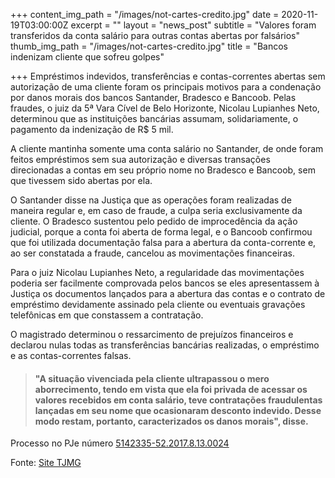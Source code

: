 +++
content_img_path = "/images/not-cartes-credito.jpg"
date = 2020-11-19T03:00:00Z
excerpt = ""
layout = "news_post"
subtitle = "Valores foram transferidos da conta salário para outras contas abertas por falsários"
thumb_img_path = "/images/not-cartes-credito.jpg"
title = "Bancos indenizam cliente que sofreu golpes"

+++
Empréstimos indevidos, transferências e contas-correntes abertas sem autorização de uma cliente foram os principais motivos para a condenação por danos morais dos bancos Santander, Bradesco e Bancoob. Pelas fraudes, o juiz da 5ª Vara Cível de Belo Horizonte, Nicolau Lupianhes Neto, determinou que as instituições bancárias assumam, solidariamente, o pagamento da indenização de R$ 5 mil.

A cliente mantinha somente uma conta salário no Santander, de onde foram feitos empréstimos sem sua autorização e diversas transações direcionadas a contas em seu próprio nome no Bradesco e Bancoob, sem que tivessem sido abertas por ela.

O Santander disse na Justiça que as operações foram realizadas de maneira regular e, em caso de fraude, a culpa seria exclusivamente da cliente. O Bradesco sustentou pelo pedido de improcedência da ação judicial, porque a conta foi aberta de forma legal, e o Bancoob confirmou que foi utilizada documentação falsa para a abertura da conta-corrente e, ao ser constatada a fraude, cancelou as movimentações financeiras.

Para o juiz Nicolau Lupianhes Neto, a regularidade das movimentações poderia ser facilmente comprovada pelos bancos se eles apresentassem à Justiça os documentos lançados para a abertura das contas e o contrato de empréstimo devidamente assinado pela cliente ou eventuais gravações telefônicas em que constassem a contratação.

O magistrado determinou o ressarcimento de prejuízos financeiros e declarou nulas todas as transferências bancárias realizadas, o empréstimo e as contas-correntes falsas.

> #### "A situação vivenciada pela cliente ultrapassou o mero aborrecimento, tendo em vista que ela foi privada de acessar os valores recebidos em conta salário, teve contratações fraudulentas lançadas em seu nome que ocasionaram desconto indevido. Desse modo restam, portanto, caracterizados os danos morais", disse.

Processo no PJe número [5142335-52.2017.8.13.0024](https://pje.tjmg.jus.br/pje/ConsultaPublica/DetalheProcessoConsultaPublica/listView.seam?ca=422d555c8cc25a8e92762a3177dd838421983bbb885681ec)

Fonte: [Site TJMG](https://www.tjmg.jus.br/portal-tjmg/noticias/bancos-indenizam-cliente-que-sofreu-golpes.htm#.X8EF0M1KjIU)